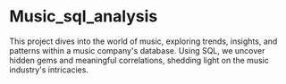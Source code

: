# Music_sql_analysis
This project dives into the world of music, exploring trends, insights, and patterns within a music company's database. Using SQL, we uncover hidden gems and meaningful correlations, shedding light on the music industry's intricacies.
